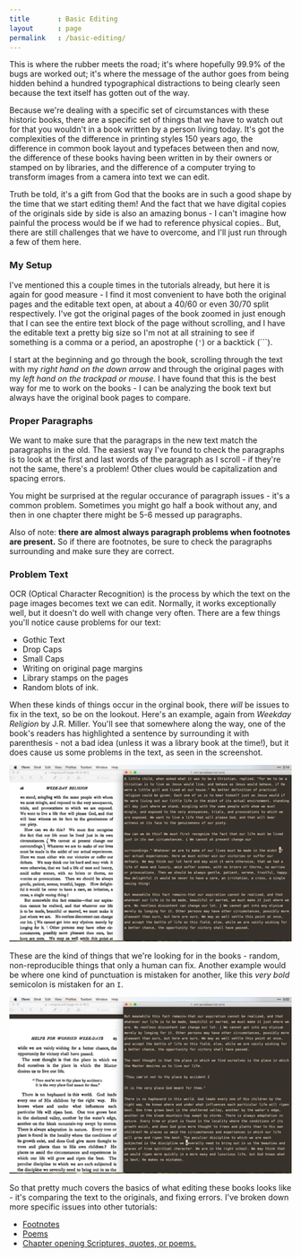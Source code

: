 ```yaml
---
title       : Basic Editing
layout      : page
permalink   : /basic-editing/
---
```

This is where the rubber meets the road; it's where hopefully 99.9% of the bugs are worked out; it's where the message of the author goes from being hidden behind a hundred typographical distractions to being clearly seen because the text itself has gotten out of the way.

Because we're dealing with a specific set of circumstances with these historic books, there are a specific set of things that we have to watch out for that you wouldn't in a book written by a person living today. It's got the complexities of the difference in printing styles 150 years ago, the difference in common book layout and typefaces between then and now, the difference of these books having been written in by their owners or stamped on by libraries, and the difference of a computer trying to transform images from a camera into text we can edit.

Truth be told, it's a gift from God that the books are in such a good shape by the time that we start editing them! And the fact that we have digital copies of the originals side by side is also an amazing bonus - I can't imagine how painful the process would be if we had to reference physical copies.. But, there are still challenges that we have to overcome, and I'll just run through a few of them here.

### My Setup

I've mentioned this a couple times in the tutorials already, but here it is again for good measure - I find it most convenient to have both the original pages and the editable text open, at about a 40/60 or even 30/70 split respectively. I've got the original pages of the book zoomed in just enough that I can see the entire text block of the page without scrolling, and I have the editable text a pretty big size so I'm not at all straining to see if something is a comma or a period, an apostrophe (`'`) or a backtick (`\``). 

I start at the beginning and go through the book, scrolling through the text with my *right hand on the down arrow* and through the original pages with my *left hand on the trackpad or mouse.* I have found that this is the best way for me to work on the books - I can be analyzing the book text but always have the original book pages to compare.

### Proper Paragraphs

We want to make sure that the paragraps in the new text match the paragraphs in the old. The easiest way I've found to check the paragraphs is to look at the first and last words of the paragraph as I scroll - if they're not the same, there's a problem! Other clues would be capitalization and spacing errors.

You might be surprised at the regular occurance of paragraph issues - it's a common problem. Sometimes you might go half a book without any, and then in one chapter there might be 5-6 messed up paragraphs.

Also of note: **there are almost always paragraph problems when footnotes are present.** So if there are footnotes, be sure to check the paragraphs surrounding and make sure they are correct.

### Problem Text

OCR (Optical Character Recognition) is the process by which the text on the page images becomes text we can edit. Normally, it works exceptionally well, but it doesn't do well with change very often. There are a few things you'll notice cause problems for our text:

-   Gothic Text
-   Drop Caps 
-   Small Caps
-   Writing on original page margins
-   Library stamps on the pages
-   Random blots of ink.

When these kinds of things occur in the orginal book, there *will* be issues to fix in the text, so be on the lookout. Here's an example, again from *Weekday Religion* by J.R. Miller. You'll see that somewhere along the way, one of the book's readers has highlighted a sentence by surrounding it with parenthesis - not a bad idea (unless it was a library book at the time!), but it does cause us some problems in the text, as seen in the screenshot.

![](/assets/img/markings-1.png)

These are the kind of things that we're looking for in the books - random, non-reproducible things that only a human can fix. Another example would be where one kind of punctuation is mistaken for another, like this *very bold* semicolon is mistaken for an `I`. 

![](/assets/img/markings-2.png)

So that pretty much covers the basics of what editing these books looks like - it's comparing the text to the originals, and fixing errors. I've broken down more specific issues into other tutorials:

+   [Footnotes](/footnotes/)
+   [Poems](/poems/)
+   [Chapter opening Scriptures, quotes, or poems.](/chapter-openings/)

